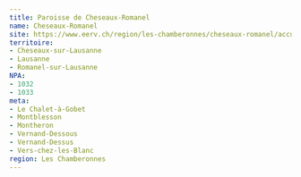```yaml
---
title: Paroisse de Cheseaux-Romanel
name: Cheseaux-Romanel
site: https://www.eerv.ch/region/les-chamberonnes/cheseaux-romanel/accueil
territoire:
- Cheseaux-sur-Lausanne
- Lausanne
- Romanel-sur-Lausanne
NPA:
- 1032
- 1033
meta:
- Le Chalet-à-Gobet
- Montblesson
- Montheron
- Vernand-Dessous
- Vernand-Dessus
- Vers-chez-les-Blanc
region: Les Chamberonnes
---
```

